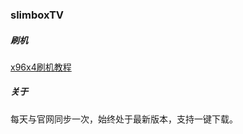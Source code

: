 ### slimboxTV

<!--files_table-->

##### 刷机
[x96x4刷机教程](guide/README.md)

##### 关于
每天与官网同步一次，始终处于最新版本，支持一键下载。